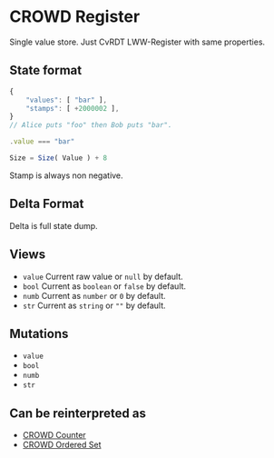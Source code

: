 # CROWD Register

Single value store. Just CvRDT LWW-Register with same properties.

## State format

```javascript
{
	"values": [ "bar" ],
	"stamps": [ +2000002 ],
}
// Alice puts "foo" then Bob puts "bar".

.value === "bar"

Size = Size( Value ) + 8
```

Stamp is always non negative.

## Delta Format

Delta is full state dump.

## Views

- `value` Current raw value or `null` by default.
- `bool` Current as `boolean` or `false` by default.
- `numb` Current as `number` or `0` by default.
- `str` Current as `string` or `""` by default.

## Mutations

- `value`
- `bool`
- `numb`
- `str`

## Can be reinterpreted as

- [CROWD Counter](../numb)
- [CROWD Ordered Set](../list)

